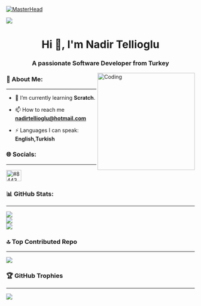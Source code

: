 [![MasterHead](https://camo.githubusercontent.com/ba9f3bd30647e352a3f5e1e45eb45c6ec7bad6155cd16aaedf4a426738da0ca5/68747470733a2f2f696e646f616e616c79746963612e636f6d2f7374617469632f696d616765732f62616e6e6572722e676966)](https://nadirtellioglu.io)

[![](https://visitcount.itsvg.in/api?id=nadirtellioglu&icon=9&color=12)](https://visitcount.itsvg.in)

<h1 align="center">Hi 👋, I'm Nadir Tellioglu</h1>
<h3 align="center">A passionate Software Developer from Turkey</h3>

<img align="right" alt="Coding" width="260" src="https://media1.giphy.com/media/v1.Y2lkPTc5MGI3NjExYjBlYjRlYzRkN2JlNjEzY2EzYjY5NzBiZjZkYmM4OTA5MDVmODExNiZjdD1n/LaVp0AyqR5bGsC5Cbm/giphy.gif">

 <h3 align="left">💫 About Me:</h3>

---

- 🌱 I’m currently learning **Scratch**.

- 📫 How to reach me **nadirtellioglu@hotmail.com**

- ⚡ Languages I can speak: **English,Turkish**

<h3 align="left">🌐 Socials:</h3>

---

<p align="left">
<a href="https://discord.gg/#8443" target="blank"><img align="center" src="https://raw.githubusercontent.com/rahuldkjain/github-profile-readme-generator/master/src/images/icons/Social/discord.svg" alt="#8443" height="30" width="40" /></a>
</p>

<h3 align="left">📊 GitHub Stats:</h3>

---

![](https://github-readme-stats.vercel.app/api?username=nadirtellioglu&theme=maroongold&hide_border=false&include_all_commits=false&count_private=false)<br/>
![](https://github-readme-streak-stats.herokuapp.com/?user=nadirtellioglu&theme=maroongold&hide_border=false)<br/>
![](https://github-readme-stats.vercel.app/api/top-langs/?username=nadirtellioglu&theme=maroongold&hide_border=false&include_all_commits=false&count_private=false&layout=compact)

<h3 align="left">🔝  Top Contributed Repo</h3>

---

![](https://github-contributor-stats.vercel.app/api?username=nadirtellioglu&limit=5&theme=dark&combine_all_yearly_contributions=true)

<h3 align="left">🏆 GitHub Trophies</h3>

---

![](https://github-profile-trophy.vercel.app/?username=nadirtellioglu&theme=nord&no-frame=true&no-bg=true&margin-w=4)






